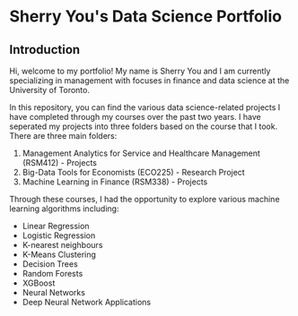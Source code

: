 # Sherry You's Data Science Portfolio

## Introduction
Hi, welcome to my portfolio! My name is Sherry You and I am currently specializing in management with focuses in finance and data science at the University of Toronto.

In this repository, you can find the various data science-related projects I have completed through my courses over the past two years. I have seperated my projects into three folders based on the course that I took. There are three main folders:

1. Management Analytics for Service and Healthcare Management (RSM412) - Projects
2. Big-Data Tools for Economists (ECO225) - Research Project
3. Machine Learning in Finance (RSM338) - Projects

Through these courses, I had the opportunity to explore various machine learning algorithms including:
* Linear Regression
* Logistic Regression
* K-nearest neighbours
* K-Means Clustering 
* Decision Trees
* Random Forests 
* XGBoost
* Neural Networks 
* Deep Neural Network Applications
